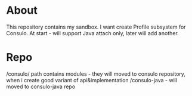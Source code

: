 # About

This repository contains my sandbox. I want create Profile subsystem for Consulo. At start - will support Java attach only, later will add another.

# Repo
 /consulo/ path contains modules - they will moved to consulo repository, when i create good variant of api&implementation
 /consulo-java - will moved to consulo-java repo 